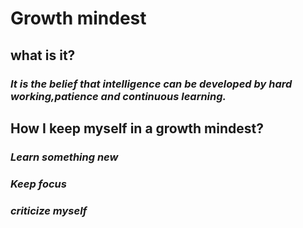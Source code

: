 # **Growth mindest**

## what is it?


###  *It is the belief that intelligence can be developed by hard working,patience and continuous learning.* 

## How I keep myself in a growth mindest?
###   ***Learn something new***
###  ***Keep focus*** 
###  ***criticize myself*** 






